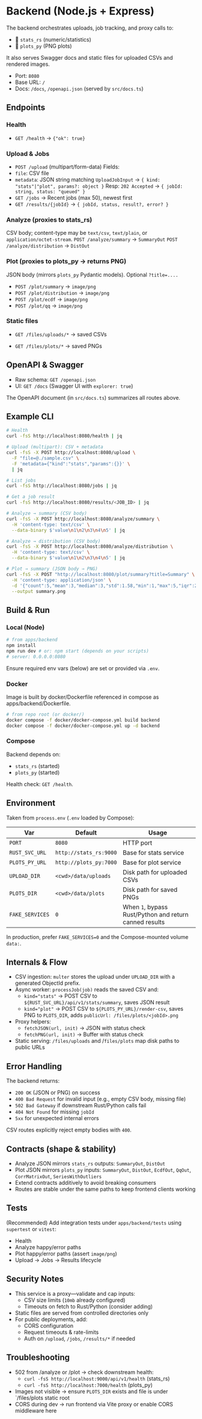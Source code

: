 # Backend (Node.js + Express)

The backend orchestrates uploads, job tracking, and proxy calls to:

- 🦀 `stats_rs` (numeric/statistics)
- 🐍 `plots_py` (PNG plots)

It also serves Swagger docs and static files for uploaded CSVs and rendered images.

- Port: `8080`
- Base URL: `/`
- Docs: `/docs`, `/openapi.json` (served by `src/docs.ts`)

## Endpoints

### Health

- `GET /health` → `{"ok": true}`

### Upload & Jobs

- `POST /upload` (multipart/form-data)
  Fields:
- `file`: CSV file
- `metadata`: JSON string matching `UploadJobInput` → `{ kind: "stats"|"plot", params?: object }`
  Resp: `202 Accepted` → `{ jobId: string, status: "queued" }`
- `GET /jobs` → Recent jobs (max 50), newest first
- `GET /results/{jobId}` → `{ jobId, status, result?, error? }`

### Analyze (proxies to stats_rs)

CSV body; content-type may be `text/csv`, `text/plain`, or `application/octet-stream`.
`POST /analyze/summary` → `SummaryOut`
`POST /analyze/distribution` → `DistOut`

### Plot (proxies to plots_py → returns PNG)

JSON body (mirrors `plots_py` Pydantic models). Optional `?title=....`

- `POST /plot/summary` → `image/png`
- `POST /plot/distribution` → `image/png`
- `POST /plot/ecdf` → `image/png`
- `POST /plot/qq` → `image/png`

### Static files

- `GET /files/uploads/*` → saved CSVs

- `GET /files/plots/*` → saved PNGs

## OpenAPI & Swagger

- Raw schema: `GET /openapi.json`
- UI: `GET /docs` (Swagger UI with `explorer: true`)

The OpenAPI document (in `src/docs.ts`) summarizes all routes above.

## Example CLI

```bash
# Health
curl -fsS http://localhost:8080/health | jq

# Upload (multipart): CSV + metadata
curl -fsS -X POST http://localhost:8080/upload \
  -F "file=@./sample.csv" \
  -F 'metadata={"kind":"stats","params":{}}' \
  | jq

# List jobs
curl -fsS http://localhost:8080/jobs | jq

# Get a job result
curl -fsS http://localhost:8080/results/<JOB_ID> | jq

# Analyze → summary (CSV body)
curl -fsS -X POST http://localhost:8080/analyze/summary \
  -H 'content-type: text/csv' \
  --data-binary $'value\n1\n2\n3\n4\n5' | jq

# Analyze → distribution (CSV body)
curl -fsS -X POST http://localhost:8080/analyze/distribution \
  -H 'content-type: text/csv' \
  --data-binary $'value\n1\n2\n3\n4\n5' | jq

# Plot → summary (JSON body → PNG)
curl -fsS -X POST "http://localhost:8080/plot/summary?title=Summary" \
  -H 'content-type: application/json' \
  -d '{"count":5,"mean":3,"median":3,"std":1.58,"min":1,"max":5,"iqr":2,"mad":1.48}' \
  --output summary.png
```

## Build & Run

### Local (Node)

```bash
# from apps/backend
npm install
npm run dev # or: npm start (depends on your scripts)
# server: 0.0.0.0:8080
```

Ensure required env vars (below) are set or provided via `.env`.

### Docker

Image is built by docker/Dockerfile referenced in compose as apps/backend/Dockerfile.

```bash
# from repo root (or docker/)
docker compose -f docker/docker-compose.yml build backend
docker compose -f docker/docker-compose.yml up -d backend
```

### Compose

Backend depends on:

- `stats_rs` (started)
- `plots_py` (started)

Health check: `GET /health`.

## Environment

Taken from `process.env` (`.env` loaded by Compose):

| Var             | Default                | Usage                                                  |
| --------------- | ---------------------- | ------------------------------------------------------ |
| `PORT`          | `8080`                 | HTTP port                                              |
| `RUST_SVC_URL`  | `http://stats_rs:9000` | Base for stats service                                 |
| `PLOTS_PY_URL`  | `http://plots_py:7000` | Base for plot service                                  |
| `UPLOAD_DIR`    | `<cwd>/data/uploads`   | Disk path for uploaded CSVs                            |
| `PLOTS_DIR`     | `<cwd>/data/plots`     | Disk path for saved PNGs                               |
| `FAKE_SERVICES` | `0`                    | When `1`, bypass Rust/Python and return canned results |

In production, prefer `FAKE_SERVICES=0` and the Compose-mounted volume `data:`.

## Internals & Flow

- CSV ingestion: `multer` stores the upload under `UPLOAD_DIR` with a generated ObjectId prefix.
- Async worker: `processJob(job)` reads the saved CSV and:
  - `kind="stats"` → POST CSV to `${RUST_SVC_URL}/api/v1/stats/summary`, saves JSON result
  - `kind="plot"` → POST CSV to `${PLOTS_PY_URL}/render-csv`, saves PNG to `PLOTS_DIR`, adds `publicUrl: /files/plots/<jobId>.png`
- Proxy helpers:
  - `fetchJSON(url, init)` → JSON with status check
  - `fetchPNG(url, init)` → Buffer with status check
- Static serving: `/files/uploads` and /`files/plots` map disk paths to public URLs

## Error Handling

The backend returns:

- `200 OK` (JSON or PNG) on success
- `400 Bad Request` for invalid input (e.g., empty CSV body, missing file)
- `502 Bad Gateway` if downstream Rust/Python calls fail
- `404 Not Found` for missing `jobId`
- `5xx` for unexpected internal errors

CSV routes explicitly reject empty bodies with `400`.

## Contracts (shape & stability)

- Analyze JSON mirrors `stats_rs` outputs: `SummaryOut`, `DistOut`
- Plot JSON mirrors `plots_py` inputs: `SummaryOut`, `DistOut`, `EcdfOut`, `QqOut`, `CorrMatrixOut`, `SeriesWithOutliers`
- Extend contracts additively to avoid breaking consumers
- Routes are stable under the same paths to keep frontend clients working

## Tests

(Recommended) Add integration tests under `apps/backend/tests` using `supertest` or `vitest`:

- Health
- Analyze happy/error paths
- Plot happy/error paths (assert `image/png`)
- Upload → Jobs → Results lifecycle

## Security Notes

- This service is a proxy—validate and cap inputs:
  - CSV size limits (`10mb` already configured)
  - Timeouts on fetch to Rust/Python (consider adding)
- Static files are served from controlled directories only
- For public deployments, add:
  - CORS configuration
  - Request timeouts & rate-limits
  - Auth on `/upload`, `/jobs`, `/results/*` if needed

## Troubleshooting

- 502 from /analyze or /plot → check downstream health:
  - `curl -fsS http://localhost:9000/api/v1/health` (stats_rs)
  - `curl -fsS http://localhost:7000/health` (plots_py)
- Images not visible → ensure `PLOTS_DIR` exists and file is under `/files/plots static root
- CORS during dev → run frontend via Vite proxy or enable CORS middleware here
